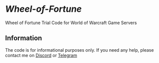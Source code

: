 # _Wheel-of-Fortune_
Wheel of Fortune Trial Code for World of Warcraft Game Servers

## Information

The code is for informational purposes only. If you need any help, please contact me on <a href="https://discordapp.com/users/416812391003586571" target="_blank">Discord</a> or <a href="https://t.me/nulls18" target="_blank">Telegram</a>
